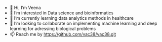 - 👋 Hi, I’m Veena
- 👀 I’m interested in Data science and bioinformatics
- 🌱 I’m currently learning data analytics methods in healthcare
- 💞️ I’m looking to collaborate on implementing machine learning and deep learning for adressing biological problems
- 📫 Reach me by https://github.com/vac38/vac38.git

<!---
vac38/vac38 is a ✨ special ✨ repository because its `README.md` (this file) appears on your GitHub profile.
You can click the Preview link to take a look at your changes.
--->
